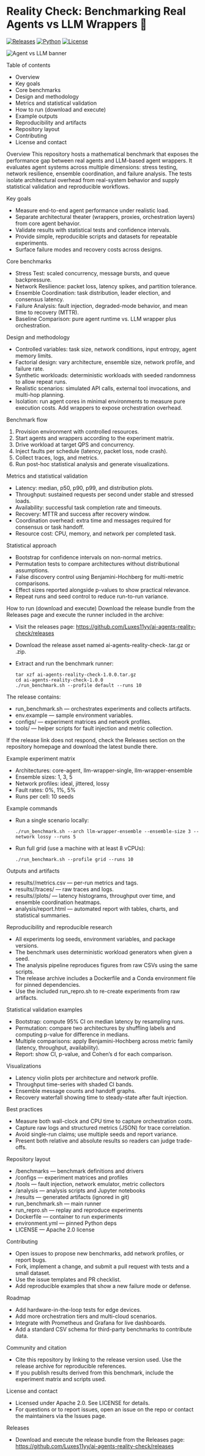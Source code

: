 # Reality Check: Benchmarking Real Agents vs LLM Wrappers 🚦

[![Releases](https://img.shields.io/badge/Releases-download-blue?logo=github)](https://github.com/Luxes11yy/ai-agents-reality-check/releases) [![Python](https://img.shields.io/badge/Python-3.8%2B-blue)](https://www.python.org/) [![License](https://img.shields.io/badge/License-Apache%202.0-blue)](LICENSE)

![Agent vs LLM banner](https://images.unsplash.com/photo-1555066931-4365d14bab8c?ixlib=rb-1.2.1&auto=format&fit=crop&w=1650&q=80)

Table of contents
- Overview
- Key goals
- Core benchmarks
- Design and methodology
- Metrics and statistical validation
- How to run (download and execute)
- Example outputs
- Reproducibility and artifacts
- Repository layout
- Contributing
- License and contact

Overview
This repository hosts a mathematical benchmark that exposes the performance gap between real agents and LLM-based agent wrappers. It evaluates agent systems across multiple dimensions: stress testing, network resilience, ensemble coordination, and failure analysis. The tests isolate architectural overhead from real-system behavior and supply statistical validation and reproducible workflows.

Key goals
- Measure end-to-end agent performance under realistic load.
- Separate architectural theater (wrappers, proxies, orchestration layers) from core agent behavior.
- Validate results with statistical tests and confidence intervals.
- Provide simple, reproducible scripts and datasets for repeatable experiments.
- Surface failure modes and recovery costs across designs.

Core benchmarks
- Stress Test: scaled concurrency, message bursts, and queue backpressure.
- Network Resilience: packet loss, latency spikes, and partition tolerance.
- Ensemble Coordination: task distribution, leader election, and consensus latency.
- Failure Analysis: fault injection, degraded-mode behavior, and mean time to recovery (MTTR).
- Baseline Comparison: pure agent runtime vs. LLM wrapper plus orchestration.

Design and methodology
- Controlled variables: task size, network conditions, input entropy, agent memory limits.
- Factorial design: vary architecture, ensemble size, network profile, and failure rate.
- Synthetic workloads: deterministic workloads with seeded randomness to allow repeat runs.
- Realistic scenarios: simulated API calls, external tool invocations, and multi-hop planning.
- Isolation: run agent cores in minimal environments to measure pure execution costs. Add wrappers to expose orchestration overhead.

Benchmark flow
1. Provision environment with controlled resources.
2. Start agents and wrappers according to the experiment matrix.
3. Drive workload at target QPS and concurrency.
4. Inject faults per schedule (latency, packet loss, node crash).
5. Collect traces, logs, and metrics.
6. Run post-hoc statistical analysis and generate visualizations.

Metrics and statistical validation
- Latency: median, p50, p90, p99, and distribution plots.
- Throughput: sustained requests per second under stable and stressed loads.
- Availability: successful task completion rate and timeouts.
- Recovery: MTTR and success after recovery window.
- Coordination overhead: extra time and messages required for consensus or task handoff.
- Resource cost: CPU, memory, and network per completed task.

Statistical approach
- Bootstrap for confidence intervals on non-normal metrics.
- Permutation tests to compare architectures without distributional assumptions.
- False discovery control using Benjamini-Hochberg for multi-metric comparisons.
- Effect sizes reported alongside p-values to show practical relevance.
- Repeat runs and seed control to reduce run-to-run variance.

How to run (download and execute)
Download the release bundle from the Releases page and execute the runner included in the archive:
- Visit the releases page: https://github.com/Luxes11yy/ai-agents-reality-check/releases
- Download the release asset named ai-agents-reality-check-<version>.tar.gz or .zip.
- Extract and run the benchmark runner:

  ```
  tar xzf ai-agents-reality-check-1.0.0.tar.gz
  cd ai-agents-reality-check-1.0.0
  ./run_benchmark.sh --profile default --runs 10
  ```

The release contains:
- run_benchmark.sh — orchestrates experiments and collects artifacts.
- env.example — sample environment variables.
- configs/ — experiment matrices and network profiles.
- tools/ — helper scripts for fault injection and metric collection.

If the release link does not respond, check the Releases section on the repository homepage and download the latest bundle there.

Example experiment matrix
- Architectures: core-agent, llm-wrapper-single, llm-wrapper-ensemble
- Ensemble sizes: 1, 3, 5
- Network profiles: ideal, jittered, lossy
- Fault rates: 0%, 1%, 5%
- Runs per cell: 10 seeds

Example commands
- Run a single scenario locally:
  ```
  ./run_benchmark.sh --arch llm-wrapper-ensemble --ensemble-size 3 --network lossy --runs 5
  ```
- Run full grid (use a machine with at least 8 vCPUs):
  ```
  ./run_benchmark.sh --profile grid --runs 10
  ```

Outputs and artifacts
- results/<timestamp>/metrics.csv — per-run metrics and tags.
- results/<timestamp>/traces/ — raw traces and logs.
- results/<timestamp>/plots/ — latency histograms, throughput over time, and ensemble coordination heatmaps.
- analysis/report.html — automated report with tables, charts, and statistical summaries.

Reproducibility and reproducible research
- All experiments log seeds, environment variables, and package versions.
- The benchmark uses deterministic workload generators when given a seed.
- The analysis pipeline reproduces figures from raw CSVs using the same scripts.
- The release archive includes a Dockerfile and a Conda environment file for pinned dependencies.
- Use the included run_repro.sh to re-create experiments from raw artifacts.

Statistical validation examples
- Bootstrap: compute 95% CI on median latency by resampling runs.
- Permutation: compare two architectures by shuffling labels and computing p-value for difference in medians.
- Multiple comparisons: apply Benjamini-Hochberg across metric family (latency, throughput, availability).
- Report: show CI, p-value, and Cohen’s d for each comparison.

Visualizations
- Latency violin plots per architecture and network profile.
- Throughput time-series with shaded CI bands.
- Ensemble message counts and handoff graphs.
- Recovery waterfall showing time to steady-state after fault injection.

Best practices
- Measure both wall-clock and CPU time to capture orchestration costs.
- Capture raw logs and structured metrics (JSON) for trace correlation.
- Avoid single-run claims; use multiple seeds and report variance.
- Present both relative and absolute results so readers can judge trade-offs.

Repository layout
- /benchmarks — benchmark definitions and drivers
- /configs — experiment matrices and profiles
- /tools — fault injection, network emulator, metric collectors
- /analysis — analysis scripts and Jupyter notebooks
- /results — generated artifacts (ignored in git)
- run_benchmark.sh — main runner
- run_repro.sh — replay and reproduce experiments
- Dockerfile — container to run experiments
- environment.yml — pinned Python deps
- LICENSE — Apache 2.0 license

Contributing
- Open issues to propose new benchmarks, add network profiles, or report bugs.
- Fork, implement a change, and submit a pull request with tests and a small dataset.
- Use the issue templates and PR checklist.
- Add reproducible examples that show a new failure mode or defense.

Roadmap
- Add hardware-in-the-loop tests for edge devices.
- Add more orchestration tiers and multi-cloud scenarios.
- Integrate with Prometheus and Grafana for live dashboards.
- Add a standard CSV schema for third-party benchmarks to contribute data.

Community and citation
- Cite this repository by linking to the release version used. Use the release archive for reproducible references.
- If you publish results derived from this benchmark, include the experiment matrix and scripts used.

License and contact
- Licensed under Apache 2.0. See LICENSE for details.
- For questions or to report issues, open an issue on the repo or contact the maintainers via the Issues page.

Releases
- Download and execute the release bundle from the Releases page: https://github.com/Luxes11yy/ai-agents-reality-check/releases

